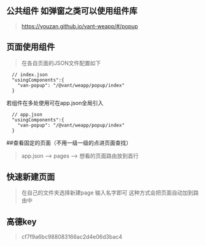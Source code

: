 ## 公共组件 如弹窗之类可以使用组件库
> https://youzan.github.io/vant-weapp/#/popup

## 页面使用组件
> 在各自页面的JSON文件配置如下
```
  // index.json
  "usingComponents":{
    "van-popup": "/@vant/weapp/popup/index"
  }
```

若组件在多处使用可在app.json全局引入
```
  // app.json
  "usingComponents":{
    "van-popup": "/@vant/weapp/popup/index"
  }
```

##查看固定的页面（不用一级一级的点进页面查找）
> app.json --> pages --> 想看的页面路由放到首行


## 快速新建页面
> 在自己的文件夹选择新建page 输入名字即可 这种方式会把页面自动加到路由中

## 高德key
> cf7f9a6bc988083166ac2d4e06d3bac4
